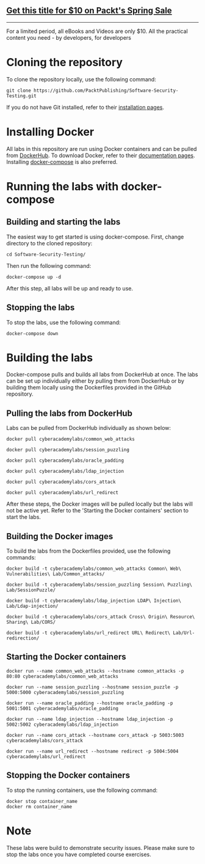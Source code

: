 ## [Get this title for $10 on Packt's Spring Sale](https://www.packt.com/V18135?utm_source=github&utm_medium=packt-github-repo&utm_campaign=spring_10_dollar_2022)
-----
For a limited period, all eBooks and Videos are only $10. All the practical content you need \- by developers, for developers

# Cloning the repository
To clone the repository locally, use the following command:
```
git clone https://github.com/PacktPublishing/Software-Security-Testing.git
```
If you do not have Git installed, refer to their [installation pages](https://github.com/git-guides/install-git).

# Installing Docker
All labs in this repository are run using Docker containers and can be pulled from [DockerHub](https://hub.docker.com/u/cyberacademylabs). To download Docker, refer to their [documentation pages](https://docs.docker.com/get-docker/). Installing [docker-compose](https://docs.docker.com/compose/install/) is also preferred.

# Running the labs with docker-compose
## Building and starting the labs
The easiest way to get started is using docker-compose. First, change directory to the cloned repository:
```
cd Software-Security-Testing/
```
Then run the following command:
```
docker-compose up -d
```
After this step, all labs will be up and ready to use. 

## Stopping the labs
To stop the labs, use the following command:
```
docker-compose down
```

# Building the labs 
Docker-compose pulls and builds all labs from DockerHub at once. The labs can be set up individually either by pulling them from DockerHub or by building them locally using the Dockerfiles provided in the GitHub repository. 

## Pulling the labs from DockerHub
Labs can be pulled from DockerHub individually as shown below:
```
docker pull cyberacademylabs/common_web_attacks
```
```
docker pull cyberacademylabs/session_puzzling
```
```
docker pull cyberacademylabs/oracle_padding
```
```
docker pull cyberacademylabs/ldap_injection
```
```
docker pull cyberacademylabs/cors_attack
```
```
docker pull cyberacademylabs/url_redirect
```

After these steps, the Docker images will be pulled locally but the labs will not be active yet. Refer to the 'Starting the Docker containers' section to start the labs.

## Building the Docker images
To build the labs from the Dockerfiles provided, use the following commands:
```
docker build -t cyberacademylabs/common_web_attacks Common\ Web\ Vulnerabilities\ Lab/Common_attacks/
```
```
docker build -t cyberacademylabs/session_puzzling Session\ Puzzling\ Lab/SessionPuzzle/
```
```
docker build -t cyberacademylabs/ldap_injection LDAP\ Injection\ Lab/Ldap-injection/
```
```
docker build -t cyberacademylabs/cors_attack Cross\ Origin\ Resource\ Sharing\ Lab/CORS/
```
```
docker build -t cyberacademylabs/url_redirect URL\ Redirect\ Lab/Url-redirection/
```

## Starting the Docker containers
```
docker run --name common_web_attacks --hostname common_attacks -p 80:80 cyberacademylabs/common_web_attacks
```
```
docker run --name session_puzzling --hostname session_puzzle -p 5000:5000 cyberacademylabs/session_puzzling
```
```
docker run --name oracle_padding --hostname oracle_padding -p 5001:5001 cyberacademylabs/oracle_padding
```
```
docker run --name ldap_injection --hostname ldap_injection -p 5002:5002 cyberacademylabs/ldap_injection
```
```
docker run --name cors_attack --hostname cors_attack -p 5003:5003 cyberacademylabs/cors_attack
```
```
docker run --name url_redirect --hostname redirect -p 5004:5004 cyberacademylabs/url_redirect
```
## Stopping the Docker containers
To stop the running containers, use the following command:
```
docker stop container_name
docker rm container_name
```

# Note
These labs were build to demonstrate security issues. Please make sure to stop the labs once you have completed course exercises.

